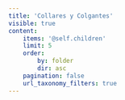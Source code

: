 ```yaml
---
title: 'Collares y Colgantes'
visible: true
content:
    items: '@self.children'
    limit: 5
    order:
        by: folder
        dir: asc
    pagination: false
    url_taxonomy_filters: true
---
```


